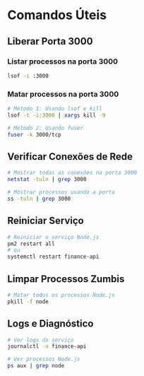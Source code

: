 # Comandos Úteis

## Liberar Porta 3000

### Listar processos na porta 3000
```bash
lsof -i :3000
```

### Matar processos na porta 3000
```bash
# Método 1: Usando lsof e kill
lsof -t -i:3000 | xargs kill -9

# Método 2: Usando fuser
fuser -k 3000/tcp
```

## Verificar Conexões de Rede
```bash
# Mostrar todas as conexões na porta 3000
netstat -tuln | grep 3000

# Mostrar processos usando a porta
ss -tuln | grep 3000
```

## Reiniciar Serviço
```bash
# Reiniciar o serviço Node.js
pm2 restart all
# ou
systemctl restart finance-api
```

## Limpar Processos Zumbis
```bash
# Matar todos os processos Node.js
pkill -f node
```

## Logs e Diagnóstico
```bash
# Ver logs do serviço
journalctl -u finance-api

# Ver processos Node.js
ps aux | grep node
```
